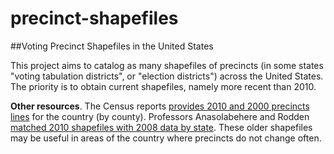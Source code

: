 precinct-shapefiles
===================

##Voting Precinct Shapefiles in the United States

This project aims to catalog as many shapefiles of precincts (in some states "voting tabulation districts", or "election districts") across the United States. The priority is to obtain current shapefiles, namely more recent than 2010.

**Other resources**. The Census reports [provides 2010 and 2000 precincts lines](http://ftp2.census.gov/geo/tiger/TIGER2010/VTD/) for the country (by county). Professors Anasolabehere and Rodden [matched 2010 shapefiles with 2008 data by state](http://projects.iq.harvard.edu/eda/data). These older shapefiles may be useful in areas of the country where precincts do not change often.


